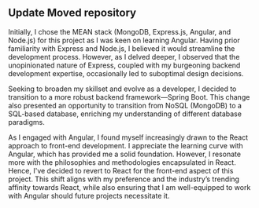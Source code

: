 ## Update Moved repository


Initially, I chose the MEAN stack (MongoDB, Express.js, Angular, and Node.js) for this project as I was keen on learning Angular. Having prior familiarity with Express and Node.js, I believed it would streamline the development process. However, as I delved deeper, I observed that the unopinionated nature of Express, coupled with my burgeoning backend development expertise, occasionally led to suboptimal design decisions.

Seeking to broaden my skillset and evolve as a developer, I decided to transition to a more robust backend framework—Spring Boot. This change also presented an opportunity to transition from NoSQL (MongoDB) to a SQL-based database, enriching my understanding of different database paradigms.

As I engaged with Angular, I found myself increasingly drawn to the React approach to front-end development. I appreciate the learning curve with Angular, which has provided me a solid foundation. However, I resonate more with the philosophies and methodologies encapsulated in React. Hence, I've decided to revert to React for the front-end aspect of this project. This shift aligns with my preference and the industry’s trending affinity towards React, while also ensuring that I am well-equipped to work with Angular should future projects necessitate it.
